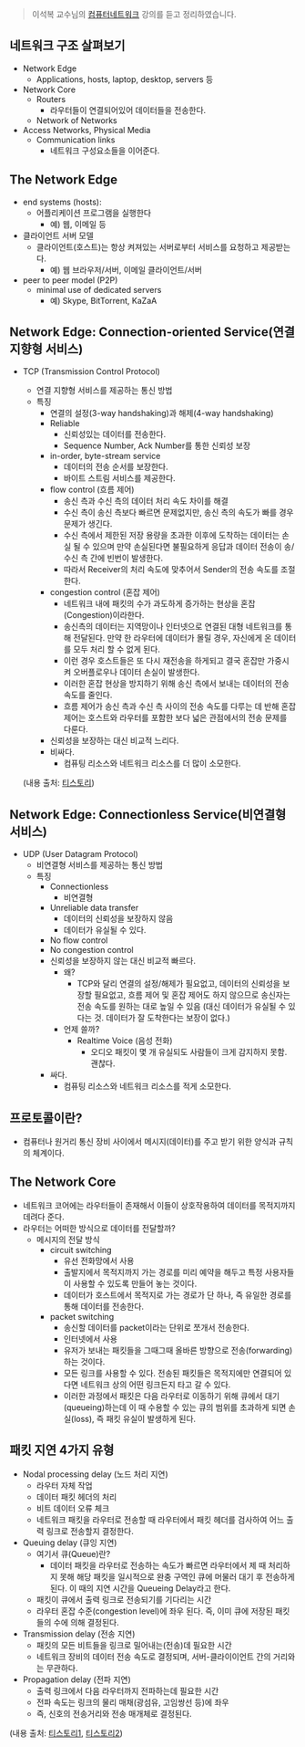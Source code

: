 > 이석복 교수님의 [컴퓨터네트워크](http://www.kocw.net/home/cview.do?cid=3646706b4347ef09) 강의를 듣고 정리하였습니다. 
>



## 네트워크 구조 살펴보기

- Network Edge
  - Applications, hosts, laptop, desktop, servers 등
- Network Core
  - Routers
    - 라우터들이 연결되어있어 데이터들을 전송한다.
  - Network of Networks
- Access Networks, Physical Media
  - Communication links
    - 네트워크 구성요소들을 이어준다.



## The Network Edge

- end systems (hosts):
  - 어플리케이션 프로그램을 실행한다
    - 예) 웹, 이메일 등
- 클라이언트 서버 모델
  - 클라이언트(호스트)는 항상 켜져있는 서버로부터 서비스를 요청하고 제공받는다.
    - 예) 웹 브라우저/서버, 이메일 클라이언트/서버
- peer to peer model (P2P)
  - minimal use of dedicated servers
    - 예) Skype, BitTorrent, KaZaA



## Network Edge: Connection-oriented Service(연결 지향형 서비스)

- TCP (Transmission Control Protocol)

  - 연결 지향형 서비스를 제공하는 통신 방법
  - 특징
    - 연결의 설정(3-way handshaking)과 해제(4-way handshaking)
    - Reliable
      - 신뢰성있는 데이터를 전송한다.
      - Sequence Number, Ack Number를 통한 신뢰성 보장
    - in-order, byte-stream service
      - 데이터의 전송 순서를 보장한다.
      - 바이트 스트림 서비스를 제공한다.
    - flow control (흐름 제어)
      - 송신 측과 수신 측의 데이터 처리 속도 차이를 해결
      - 수신 측이 송신 측보다 빠르면 문제없지만, 송신 측의 속도가 빠를 경우 문제가 생긴다.
      - 수신 측에서 제한된 저장 용량을 초과한 이후에 도착하는 데이터는 손실 될 수 있으며 만약 손실된다면 불필요하게 응답과 데이터 전송이 송/수신 측 간에 빈번이 발생한다.
      - 따라서 Receiver의 처리 속도에 맞추어서 Sender의 전송 속도를 조절한다.
    - congestion control (혼잡 제어)
      - 네트워크 내에 패킷의 수가 과도하게 증가하는 현상을 혼잡(Congestion)이라한다.
      - 송신측의 데이터는 지역망이나 인터넷으로 연결된 대형 네트워크를 통해 전달된다. 만약 한 라우터에 데이터가 몰릴 경우, 자신에게 온 데이터를 모두 처리 할 수 없게 된다. 
      - 이런 경우 호스트들은 또 다시 재전송을 하게되고 결국 혼잡만 가중시켜 오버플로우나 데이터 손실이 발생한다.
      - 이러한 혼잡 현상을 방지하기 위해 송신 측에서 보내는 데이터의 전송 속도를 줄인다.
      - 흐름 제어가 송신 측과 수신 측 사이의 전송 속도를 다루는 데 반해 혼잡 제어는 호스트와 라우터를 포함한 보다 넓은 관점에서의 전송 문제를 다룬다.
    - 신뢰성을 보장하는 대신 비교적 느리다.
    - 비싸다.
      - 컴퓨팅 리소스와 네트워크 리소스를 더 많이 소모한다.

  

  (내용 출처: [티스토리](https://jwprogramming.tistory.com/36#))





## Network Edge: Connectionless Service(비연결형 서비스)

- UDP (User Datagram Protocol)
  - 비연결형 서비스를 제공하는 통신 방법
  - 특징
    - Connectionless
      - 비연결형
    - Unreliable data transfer
      - 데이터의 신뢰성을 보장하지 않음
      - 데이터가 유실될 수 있다.
    - No flow control
    - No congestion control
    - 신뢰성을 보장하지 않는 대신 비교적 빠르다.
      - 왜?
        - TCP와 달리 연결의 설정/해제가 필요없고, 데이터의 신뢰성을 보장할 필요없고, 흐름 제어 및 혼잡 제어도 하지 않으므로 송신자는 전송 속도를 원하는 대로 높일 수 있음 (대신 데이터가 유실될 수 있다는 것. 데이터가 잘 도착한다는 보장이 없다.)
      - 언제 쓸까?
        - Realtime Voice (음성 전화)
          - 오디오 패킷이 몇 개 유실되도 사람들이 크게 감지하지 못함. 괜찮다.
    - 싸다.
      - 컴퓨팅 리소스와 네트워크 리소스를 적게 소모한다.



## 프로토콜이란?

-  컴퓨터나 원거리 통신 장비 사이에서 메시지(데이터)를 주고 받기 위한 양식과 규칙의 체계이다.





## The Network Core

- 네트워크 코어에는 라우터들이 존재해서 이들이 상호작용하여 데이터를 목적지까지 데려다 준다.
- 라우터는 어떠한 방식으로 데이터를 전달할까?
  - 메시지의 전달 방식
    - circuit switching
      - 유선 전화망에서 사용
      - 출발지에서 목적지까지 가는 경로를 미리 예약을 해두고 특정 사용자들이 사용할 수 있도록 만들어 놓는 것이다.
      - 데이터가 호스트에서 목적지로 가는 경로가 단 하나, 즉 유일한 경로를 통해 데이터를 전송한다.
    - packet switching
      - 송신할 데이터를 packet이라는 단위로 쪼개서 전송한다.
      - 인터넷에서 사용
      - 유저가 보내는 패킷들을 그때그때 올바른 방향으로 전송(forwarding)하는 것이다.
      - 모든 링크를 사용할 수 있다. 전송된 패킷들은 목적지에만 연결되어 있다면 네트워크 상의 어떤 링크든지 타고 갈 수 있다.
      - 이러한 과정에서 패킷은 다음 라우터로 이동하기 위해 큐에서 대기(queueing)하는데 이 때 수용할 수 있는 큐의 범위를 초과하게 되면 손실(loss), 즉 패킷 유실이 발생하게 된다.



## 패킷 지연 4가지 유형

- Nodal processing delay (노드 처리 지연)
  - 라우터 자체 작업
  - 데이터 패킷 헤더의 처리
  - 비트 데이터 오류 체크
  - 네트워크 패킷을 라우터로 전송할 때 라우터에서 패킷 헤더를 검사하여 어느 출력 링크로 전송할지 결정한다.
- Queuing delay (큐잉 지연)
  - 여기서 큐(Queue)란?
    - 데이터 패킷을 라우터로 전송하는 속도가 빠르면 라우터에서 제 때 처리하지 못해 해당 패킷을 일시적으로 완충 구역인 큐에 머물러 대기 후 전송하게 된다. 이 때의 지연 시간을 Queueing Delay라고 한다.
  - 패킷이 큐에서 출력 링크로 전송되기를 기다리는 시간
  - 라우터 혼잡 수준(congestion level)에 좌우 된다. 즉, 이미 큐에 저장된 패킷들의 수에 의해 결정된다.
- Transmission delay (전송 지연)
  - 패킷의 모든 비트들을 링크로 밀어내는(전송)데 필요한 시간
  - 네트워크 장비의 데이터 전송 속도로 결정되며, 서버-클라이이언트 간의 거리와는 무관하다.
- Propagation delay (전파 지연)
  - 출력 링크에서 다음 라우터까지 전파하는데 필요한 시간
  - 전파 속도는 링크의 물리 매채(광섬유, 고임쌍선 등)에 좌우
  - 즉, 신호의 전송거리와 전송 매개체로 결정된다. 

(내용 출처: [티스토리1](https://corona-world.tistory.com/47), [티스토리2](https://m.blog.naver.com/PostView.naver?isHttpsRedirect=true&blogId=three_letter&logNo=220505813304))
